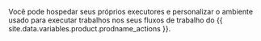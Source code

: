 Você pode hospedar seus próprios executores e personalizar o ambiente usado para executar trabalhos nos seus fluxos de trabalho do {{ site.data.variables.product.prodname_actions }}.